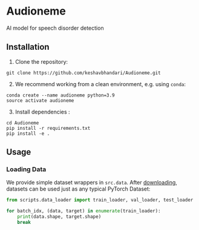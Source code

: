 # Audioneme
AI model for speech disorder detection

<h2 id="install">Installation</h2>

1. Clone the repository:

```
git clone https://github.com/keshavbhandari/Audioneme.git
```

2. We recommend working from a clean environment, e.g. using `conda`:

```
conda create --name audioneme python=3.9
source activate audioneme 
```

3. Install dependencies :

```
cd Audioneme
pip install -r requirements.txt
pip install -e .
```

<h2 id="usage">Usage</h2>

<h3 id="usage-data">Loading Data</h3>

We provide simple dataset wrappers in `src.data`. After [downloading](#install), datasets can be used just as any typical PyTorch Dataset:

```python
from scripts.data_loader import train_loader, val_loader, test_loader

for batch_idx, (data, target) in enumerate(train_loader):
    print(data.shape, target.shape)
    break
```
